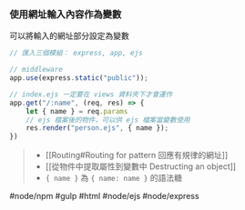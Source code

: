 ### 使用網址輸入內容作為變數
可以將輸入的網址部分設定為變數
```js
// 匯入三個模組： express, app, ejs

// middleware
app.use(express.static("public"));

// index.ejs 一定要在 views 資料夾下才會運作
app.get("/:name", (req, res) => {
	let { name } = req.params
	// ejs 檔案後的物件，可以供 ejs 檔案當變數使用
	res.render("person.ejs", { name });
})
```

>- [[Routing#Routing for pattern 回應有規律的網址]]
> - [[從物件中提取屬性到變數中 Destructing an object]]
> - `{ name }` 為 `{ name: name }` 的語法糖

#node/npm #gulp #html #node/ejs #node/express 
